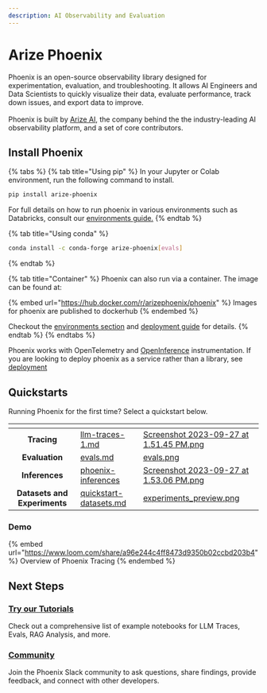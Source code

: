 ```yaml
---
description: AI Observability and Evaluation
---
```


# Arize Phoenix

Phoenix is an open-source observability library designed for experimentation, evaluation, and troubleshooting. It allows AI Engineers and Data Scientists to quickly visualize their data, evaluate performance, track down issues, and export data to improve.\
\
Phoenix is built by [Arize AI](https://www.arize.com), the company behind the the industry-leading AI observability platform,  and a set of core contributors.

## Install Phoenix

{% tabs %}
{% tab title="Using pip" %}
In your Jupyter or Colab environment, run the following command to install.

```sh
pip install arize-phoenix
```

For full details on how to run phoenix in various environments such as Databricks, consult our [environments guide.](environments.md)
{% endtab %}

{% tab title="Using conda" %}
```sh
conda install -c conda-forge arize-phoenix[evals]
```
{% endtab %}

{% tab title="Container" %}
Phoenix can also run via a container. The image can be found at:

{% embed url="https://hub.docker.com/r/arizephoenix/phoenix" %}
Images for phoenix are published to dockerhub
{% endembed %}

Checkout the [environments section](environments.md) and [deployment guide](deployment/deploying-phoenix.md) for details.
{% endtab %}
{% endtabs %}

Phoenix works with OpenTelemetry and [OpenInference](https://github.com/Arize-ai/openinference) instrumentation. If you are looking to deploy phoenix as a service rather than a library, see [deployment](deployment/ "mention")

## Quickstarts

Running Phoenix for the first time? Select a quickstart below.&#x20;

<table data-card-size="large" data-view="cards"><thead><tr><th align="center"></th><th data-hidden data-card-target data-type="content-ref"></th><th data-hidden data-card-cover data-type="files"></th></tr></thead><tbody><tr><td align="center"><strong>Tracing</strong> </td><td><a href="tracing/llm-traces-1.md">llm-traces-1.md</a></td><td><a href=".gitbook/assets/Screenshot 2023-09-27 at 1.51.45 PM.png">Screenshot 2023-09-27 at 1.51.45 PM.png</a></td></tr><tr><td align="center"><strong>Evaluation</strong></td><td><a href="quickstart/evals.md">evals.md</a></td><td><a href=".gitbook/assets/evals.png">evals.png</a></td></tr><tr><td align="center"><strong>Inferences</strong></td><td><a href="quickstart/phoenix-inferences/">phoenix-inferences</a></td><td><a href=".gitbook/assets/Screenshot 2023-09-27 at 1.53.06 PM.png">Screenshot 2023-09-27 at 1.53.06 PM.png</a></td></tr><tr><td align="center"><strong>Datasets and Experiments</strong></td><td><a href="datasets-and-experiments/quickstart-datasets.md">quickstart-datasets.md</a></td><td><a href=".gitbook/assets/experiments_preview.png">experiments_preview.png</a></td></tr></tbody></table>

### Demo

{% embed url="https://www.loom.com/share/a96e244c4ff8473d9350b02ccbd203b4" %}
Overview of Phoenix Tracing
{% endembed %}

## Next Steps

### [Try our Tutorials](notebooks.md)

Check out a comprehensive list of example notebooks for LLM Traces, Evals, RAG Analysis, and more. &#x20;

### [Community](https://join.slack.com/t/arize-ai/shared\_invite/zt-1ppbtg5dd-1CYmQO4dWF4zvXFiONTjMg)

Join the Phoenix Slack community to ask questions, share findings, provide feedback, and connect with other developers.&#x20;
